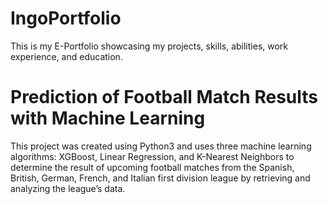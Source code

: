 # IngoPortfolio
This is my E-Portfolio showcasing my projects, skills, abilities, work experience, and education.

# Prediction of Football Match Results with Machine Learning	
This project was created using Python3 and uses three machine learning algorithms: XGBoost, Linear Regression, and K-Nearest Neighbors to determine the result of upcoming football matches from the Spanish, British, German, French, and Italian first division league by retrieving and analyzing the league’s data. 
